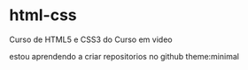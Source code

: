 # html-css
 Curso de HTML5 e CSS3 do Curso em video

estou aprendendo a criar repositorios no github
theme:minimal
